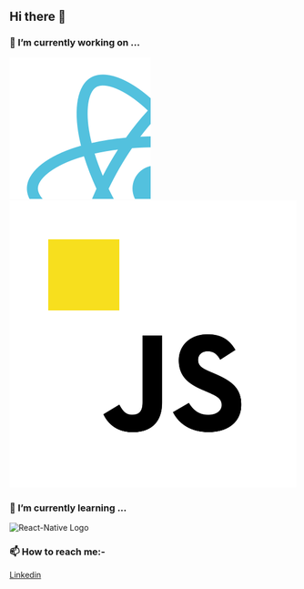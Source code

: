 ## Hi there 👋

### 🔭 I’m currently working on ...
![React Logo](/img/react.svg)
![JavaScript Logo](/img/JavaScript.svg)


### 🌱 I’m currently learning ...
![React-Native Logo]()

### 📫 How to reach me:- 
[Linkedin](https://www.linkedin.com/in/vinodpatidar813/)
